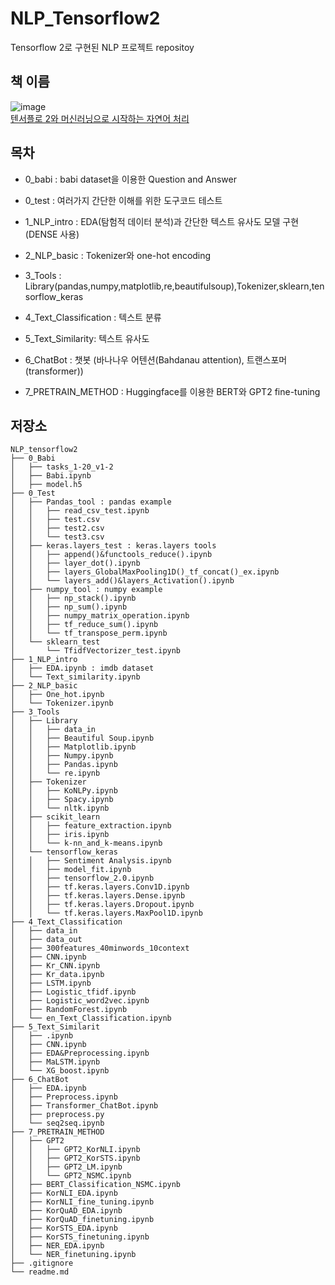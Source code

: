 # NLP_Tensorflow2

Tensorflow 2로 구현된 NLP 프로젝트 repositoy


## 책 이름

![image](https://github.com/DonghaeSuh/NLP_tensorflow2/assets/82081872/ba8ce0e3-3f0c-4036-a899-d026fefe7079)
<br>
[텐서플로 2와 머신러닝으로 시작하는 자연어 처리](https://wikibook.co.kr/nlp-tf2/)



## 목차
- 0_babi : babi dataset을 이용한 Question and Answer
  
- 0_test : 여러가지 간단한 이해를 위한 도구코드 테스트
- 1_NLP_intro : EDA(탐험적 데이터 분석)과 간단한 텍스트 유사도 모델 구현(DENSE 사용)
- 2_NLP_basic : Tokenizer와 one-hot encoding 
- 3_Tools : Library(pandas,numpy,matplotlib,re,beautifulsoup),Tokenizer,sklearn,tensorflow_keras
- 4_Text_Classification : 텍스트 분류
- 5_Text_Similarity: 텍스트 유사도
- 6_ChatBot : 챗봇 (바나나우 어텐션(Bahdanau attention), 트랜스포머(transformer))
- 7_PRETRAIN_METHOD : Huggingface를 이용한 BERT와 GPT2 fine-tuning

## 저장소
```
NLP_tensorflow2
├── 0_Babi
│   ├── tasks_1-20_v1-2 
│   ├── Babi.ipynb 
│   ├── model.h5 
├── 0_Test 
│   ├── Pandas_tool : pandas example
│   │   ├── read_csv_test.ipynb
│   │   ├── test.csv
│   │   ├── test2.csv
│   │   └── test3.csv
│   ├── keras.layers_test : keras.layers tools
│   │   ├── append()&functools_reduce().ipynb
│   │   ├── layer_dot().ipynb
│   │   ├── layers_GlobalMaxPooling1D()_tf_concat()_ex.ipynb
│   │   └── layers_add()&layers_Activation().ipynb
│   ├── numpy_tool : numpy example
│   │   ├── np_stack().ipynb
│   │   ├── np_sum().ipynb
│   │   ├── numpy_matrix_operation.ipynb
│   │   ├── tf_reduce_sum().ipynb
│   │   └── tf_transpose_perm.ipynb
│   └── sklearn_test
│       └── TfidfVectorizer_test.ipynb
├── 1_NLP_intro
│   ├── EDA.ipynb : imdb dataset
│   └── Text_similarity.ipynb
├── 2_NLP_basic
│   ├── One_hot.ipynb
│   └── Tokenizer.ipynb
├── 3_Tools
│   ├── Library
│   │   ├── data_in
│   │   ├── Beautiful Soup.ipynb
│   │   ├── Matplotlib.ipynb
│   │   ├── Numpy.ipynb
│   │   ├── Pandas.ipynb
│   │   └── re.ipynb
│   ├── Tokenizer
│   │   ├── KoNLPy.ipynb
│   │   ├── Spacy.ipynb
│   │   └── nltk.ipynb
│   ├── scikit_learn
│   │   ├── feature_extraction.ipynb
│   │   ├── iris.ipynb
│   │   └── k-nn_and_k-means.ipynb
│   └── tensorflow_keras
│   │   ├── Sentiment Analysis.ipynb
│   │   ├── model_fit.ipynb
│   │   ├── tensorflow_2.0.ipynb
│   │   ├── tf.keras.layers.Conv1D.ipynb
│   │   ├── tf.keras.layers.Dense.ipynb
│   │   ├── tf.keras.layers.Dropout.ipynb
│   │   └── tf.keras.layers.MaxPool1D.ipynb
├── 4_Text_Classification
│   ├── data_in
│   ├── data_out
│   ├── 300features_40minwords_10context
│   ├── CNN.ipynb
│   ├── Kr_CNN.ipynb
│   ├── Kr_data.ipynb
│   ├── LSTM.ipynb
│   ├── Logistic_tfidf.ipynb
│   ├── Logistic_word2vec.ipynb
│   ├── RandomForest.ipynb
│   └── en_Text_Classification.ipynb
├── 5_Text_Similarit
│   ├── .ipynb
│   ├── CNN.ipynb
│   ├── EDA&Preprocessing.ipynb
│   ├── MaLSTM.ipynb
│   └── XG_boost.ipynb
├── 6_ChatBot
│   ├── EDA.ipynb
│   ├── Preprocess.ipynb
│   ├── Transformer_ChatBot.ipynb
│   ├── preprocess.py
│   └── seq2seq.ipynb
├── 7_PRETRAIN_METHOD
│   ├── GPT2
│   │   ├── GPT2_KorNLI.ipynb
│   │   ├── GPT2_KorSTS.ipynb
│   │   ├── GPT2_LM.ipynb
│   │   └── GPT2_NSMC.ipynb
│   ├── BERT_Classification_NSMC.ipynb
│   ├── KorNLI_EDA.ipynb
│   ├── KorNLI_fine_tuning.ipynb
│   ├── KorQuAD_EDA.ipynb
│   ├── KorQuAD_finetuning.ipynb
│   ├── KorSTS_EDA.ipynb
│   ├── KorSTS_finetuning.ipynb
│   ├── NER_EDA.ipynb
│   └── NER_finetuning.ipynb
├── .gitignore
└── readme.md
```
